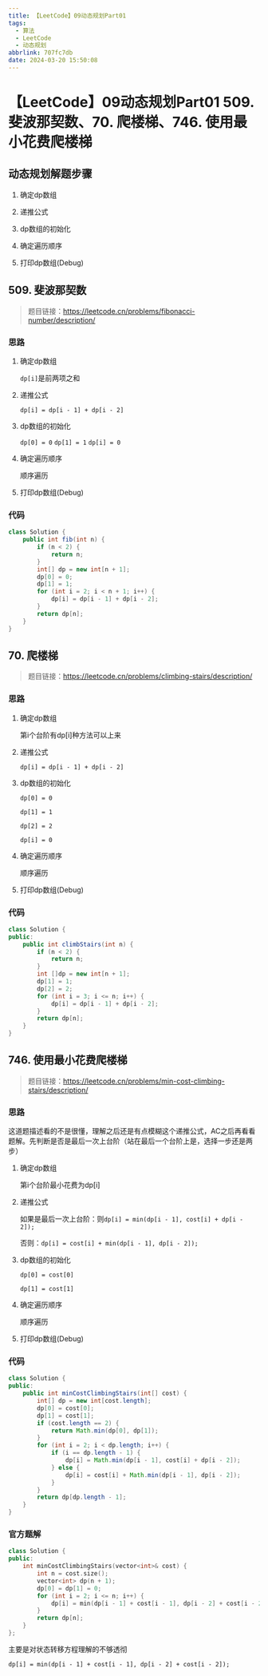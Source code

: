 ```yaml
---
title: 【LeetCode】09动态规划Part01
tags:
  - 算法
  - LeetCode
  - 动态规划
abbrlink: 707fc7db
date: 2024-03-20 15:50:08
---
```


# 【LeetCode】09动态规划Part01  509.斐波那契数、70. 爬楼梯、746. 使用最小花费爬楼梯



## 动态规划解题步骤

1.   确定dp数组

2.   递推公式

3.   dp数组的初始化

4.   确定遍历顺序

5.   打印dp数组(Debug)



## 509. 斐波那契数

>   题目链接：https://leetcode.cn/problems/fibonacci-number/description/

### 思路

1.   确定dp数组

     `dp[i]`是前两项之和

2.   递推公式

     `dp[i] = dp[i - 1] + dp[i - 2]`

3.   dp数组的初始化

     `dp[0] = 0`
     `dp[1] = 1`
     `dp[i] = 0`

4.   确定遍历顺序

     顺序遍历

5.   打印dp数组(Debug)



### 代码

``` java
class Solution {
    public int fib(int n) {
        if (n < 2) {
            return n;
        }
        int[] dp = new int[n + 1];
        dp[0] = 0;
        dp[1] = 1;
        for (int i = 2; i < n + 1; i++) {
            dp[i] = dp[i - 1] + dp[i - 2];
        }
        return dp[n];
    }
}
```



## 70. 爬楼梯

>   题目链接：https://leetcode.cn/problems/climbing-stairs/description/

### 思路

1.   确定dp数组

     第i个台阶有dp[i]种方法可以上来

2.   递推公式

     `dp[i] = dp[i - 1] + dp[i - 2]`

3.   dp数组的初始化

     `dp[0] = 0`
     
     `dp[1] = 1`
     
     `dp[2] = 2`

     `dp[i] = 0`

4.   确定遍历顺序

     顺序遍历

5.   打印dp数组(Debug)



### 代码

``` java
class Solution {
public:
    public int climbStairs(int n) {
        if (n < 2) {
            return n;
        }
        int []dp = new int[n + 1];
        dp[1] = 1;
        dp[2] = 2;
        for (int i = 3; i <= n; i++) {
            dp[i] = dp[i - 1] + dp[i - 2];
        }
        return dp[n];
    }
}
```





## 746. 使用最小花费爬楼梯

>   题目链接：https://leetcode.cn/problems/min-cost-climbing-stairs/description/

### 思路

这道题描述看的不是很懂，理解之后还是有点模糊这个递推公式，AC之后再看看题解。先判断是否是最后一次上台阶（站在最后一个台阶上是，选择一步还是两步）



1.   确定dp数组

     第i个台阶最小花费为dp[i]

2.   递推公式

     如果是最后一次上台阶：则`dp[i] = min(dp[i - 1], cost[i] + dp[i - 2]);`

     否则：`dp[i] = cost[i] + min(dp[i - 1], dp[i - 2]);`

3.   dp数组的初始化

     `dp[0] = cost[0]`

     `dp[1] = cost[1]`

4.   确定遍历顺序

     顺序遍历

5.   打印dp数组(Debug)

### 代码

``` java
class Solution {
public:
    public int minCostClimbingStairs(int[] cost) {
        int[] dp = new int[cost.length];
        dp[0] = cost[0];
        dp[1] = cost[1];
        if (cost.length == 2) {
            return Math.min(dp[0], dp[1]);
        }
        for (int i = 2; i < dp.length; i++) {
            if (i == dp.length - 1) {
                dp[i] = Math.min(dp[i - 1], cost[i] + dp[i - 2]);
            } else {
                dp[i] = cost[i] + Math.min(dp[i - 1], dp[i - 2]);
            }
        }
        return dp[dp.length - 1];
    }
}
```



### 官方题解

``` cpp
class Solution {
public:
    int minCostClimbingStairs(vector<int>& cost) {
        int n = cost.size();
        vector<int> dp(n + 1);
        dp[0] = dp[1] = 0;
        for (int i = 2; i <= n; i++) {
            dp[i] = min(dp[i - 1] + cost[i - 1], dp[i - 2] + cost[i - 2]);
        }
        return dp[n];
    }
};

```

主要是对状态转移方程理解的不够透彻

`dp[i] = min(dp[i - 1] + cost[i - 1], dp[i - 2] + cost[i - 2]);`

